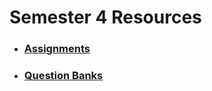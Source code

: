 # Semester 4 Resources

- ### [Assignments](./sem-4/assignments)

<!-- - ### [Practicals](./sem-4/practicals) -->

- ### [Question Banks](./sem-4/question-banks)

<!-- - ### [Syllabus](./sem-4/syllabus) -->
